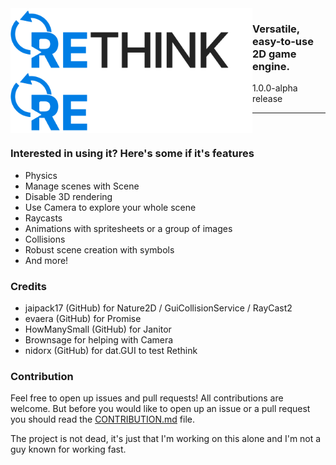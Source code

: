 <img align="left" widht=400 height=100 src="./assets/dark.png#gh-light-mode-only">
<img align="left" widht=400 height=100 src="./assets/light.png#gh-dark-mode-only">
<h3><strong>Versatile, easy-to-use 2D game engine</strong>.</h3>
1.0.0-alpha release

<hr>
<br>

<h3>Interested in using it? Here's some if it's features</h3>

- Physics
- Manage scenes with Scene
- Disable 3D rendering
- Use Camera to explore your whole scene
- Raycasts
- Animations with spritesheets or a group of images
- Collisions
- Robust scene creation with symbols
- And more!

<h3>Credits</h3>

- jaipack17 (GitHub) for Nature2D / GuiCollisionService / RayCast2
- evaera (GitHub) for Promise
- HowManySmall (GitHub) for Janitor
- Brownsage for helping with Camera
- nidorx (GitHub) for dat.GUI to test Rethink

<h3>Contribution</h3>

Feel free to open up issues and pull requests! All contributions are welcome.
But before you would like to open up an issue or a pull request you should read the [CONTRIBUTION.md](https://github.com/jammees/Rethink-Game-Engine-2D/blob/main/CONTRIBUTION.md) file.

The project is not dead, it's just that I'm working on this alone and I'm not a guy known for working fast.
